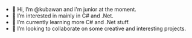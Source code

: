 - 👋 Hi, I’m @kubawan and i'm junior at the moment.
- 👀 I’m interested in mainly in C# and .Net.
- 🌱 I’m currently learning more C# and .Net stuff.
- 💞️ I’m looking to collaborate on some creative and interesting projects.

<!---
kubawan/kubawan is a ✨ special ✨ repository because its `README.md` (this file) appears on your GitHub profile.
You can click the Preview link to take a look at your changes.
--->
